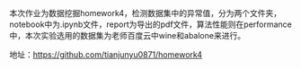 本次作业为数据挖掘homework4，检测数据集中的异常值，分为两个文件夹，notebook中为.ipynb文件，report为导出的pdf文件，算法性能则在performance中，本次实验选用的数据集为老师百度云中wine和abalone来进行。

地址：https://github.com/tianjunyu0871/homework4
